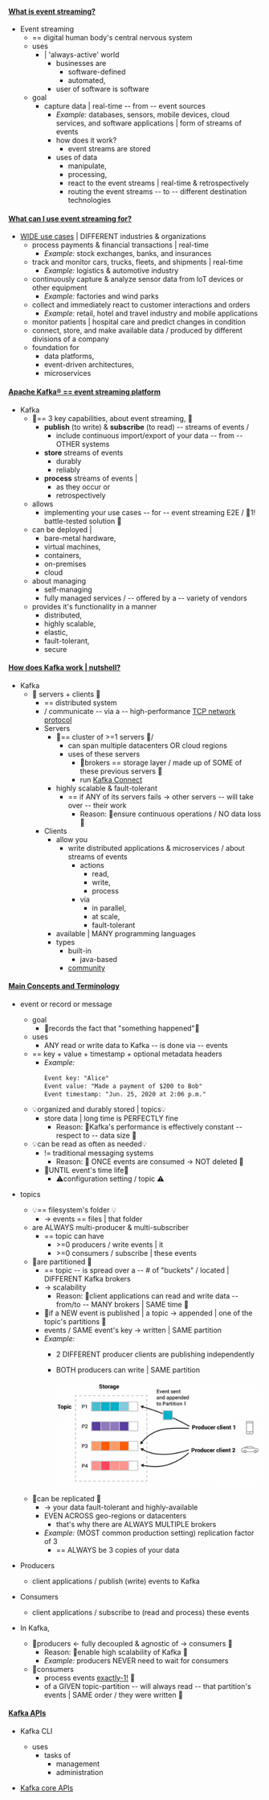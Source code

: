 <h4 class="anchor-heading">
    <a class="anchor-link" id="intro_streaming" href="#intro_streaming"></a>
    <a href="#intro_streaming">What is event streaming?</a>
</h4>

* Event streaming
  * == digital human body's central nervous system
  * uses
    * | 'always-active' world
      * businesses are
        * software-defined
        * automated,
      * user of software is software
  * goal
    * capture data | real-time -- from -- event sources
      * _Example:_ databases, sensors, mobile devices, cloud services, and software applications | form of streams of events
      * how does it work?
        * event streams are stored
      * uses of data
        * manipulate,
        * processing,
        * react to the event streams | real-time & retrospectively
        * routing the event streams -- to -- different destination technologies

<h4 class="anchor-heading">
          <a class="anchor-link" id="intro_usage" href="#intro_usage"></a>
          <a href="#intro_usage">What can I use event streaming for?</a>
</h4>

* [WIDE use cases](https://kafka.apache.org/powered-by) | DIFFERENT industries & organizations
  * process payments & financial transactions | real-time
    * _Example:_ stock exchanges, banks, and insurances 
  * track and monitor cars, trucks, fleets, and shipments | real-time
    * _Example:_ logistics & automotive industry 
  * continuously capture & analyze sensor data from IoT devices or other equipment
    * _Example:_ factories and wind parks
  * collect and immediately react to customer interactions and orders
    * _Example:_ retail, hotel and travel industry and mobile applications
  * monitor patients | hospital care and predict changes in condition
  * connect, store, and make available data / produced by different divisions of a company
  * foundation for 
    * data platforms,
    * event-driven architectures,
    * microservices

<h4 class="anchor-heading">
                            <a class="anchor-link" id="intro_platform" href="#intro_platform"></a>
                            <a href="#intro_platform">Apache Kafka&reg; == event streaming platform</a>
</h4>

* Kafka
  * 👀== 3 key capabilities, about event streaming, 👀
    * <strong>publish</strong> (to write) & <strong>subscribe</strong> (to read) -- streams of events /
      * include continuous import/export of your data -- from -- OTHER systems
    * <strong>store</strong> streams of events
      * durably
      * reliably
    * <strong>process</strong> streams of events |
      * as they occur or
      * retrospectively
  * allows
    * implementing your use cases -- for -- event streaming E2E / 👀1! battle-tested solution 👀
  * can be deployed | 
    * bare-metal hardware,
    * virtual machines,
    * containers,
    * on-premises
    * cloud
  * about managing
    * self-managing
    * fully managed services / -- offered by a -- variety of vendors
  * provides it's functionality in a manner 
    * distributed,
    * highly scalable,
    * elastic,
    * fault-tolerant,
    * secure

<h4 class="anchor-heading">
                            <a class="anchor-link" id="intro_nutshell" href="#intro_nutshell"></a>
                            <a href="#intro_nutshell">How does Kafka work | nutshell?</a>
</h4>

* Kafka
  * 👀 servers + clients 👀
    * == distributed system
    * / communicate -- via a -- high-performance [TCP network protocol](protocol.md)
    * Servers
      * 👀== cluster of >=1 servers 👀/ 
        * can span multiple datacenters OR cloud regions
        * uses of these servers
          * 👀brokers == storage layer / made up of SOME of these previous servers 👀
          * run [Kafka Connect](connect.md) 
      * highly scalable & fault-tolerant
        * == if ANY of its servers fails -> other servers -- will take over -- their work
          * Reason: 🧠ensure continuous operations / NO data loss 🧠
    * Clients
      * allow you
        * write distributed applications & microservices / about streams of events
          * actions
            * read,
            * write,
            * process
          * via
            * in parallel,
            * at scale,
            * fault-tolerant
      * available | MANY programming languages 
      * types
        * built-in
          * java-based
        * [community](https://cwiki.apache.org/confluence/display/KAFKA/Clients)

<h4 class="anchor-heading">
                            <a class="anchor-link" id="intro_concepts_and_terms" href="#intro_concepts_and_terms"></a>
                            <a href="#intro_concepts_and_terms">Main Concepts and Terminology</a>
</h4>

* event or record or message
  * goal
    * 👀records the fact that "something happened"👀
  * uses
    * ANY read or write data to Kafka -- is done via -- events
  * == key + value + timestamp + optional metadata headers
    * _Example:_
        ```
        Event key: "Alice"
        Event value: "Made a payment of $200 to Bob"
        Event timestamp: "Jun. 25, 2020 at 2:06 p.m."
        ```
  * 💡organized and durably stored | topics💡
    * store data | long time is PERFECTLY fine
      * Reason: 🧠Kafka's performance is effectively constant -- respect to -- data size 🧠 
  * 💡can be read as often as needed💡
    * != traditional messaging systems
      * Reason: 🧠 ONCE events are consumed -> NOT deleted 🧠
    * 👀UNTIL event's time life👀
      * ⚠️configuration setting / topic ⚠️ 

* topics
  * 💡== filesystem's folder 💡 
    * -> events == files | that folder
  * are ALWAYS multi-producer & multi-subscriber
    * == topic can have
      * \>=0 producers / write events | it
      * \>=0 consumers / subscribe | these events 
  * 👀are partitioned 👀
    * == topic -- is spread over a -- # of "buckets" / located | DIFFERENT Kafka brokers 
    * -> scalability
      * Reason: 🧠client applications can read and write data -- from/to -- MANY brokers | SAME time 🧠
    * 👀if a NEW event is published | a topic -> appended | one of the topic's partitions 👀
    * events / SAME event's key -> written | SAME partition
    * _Example:_
      * 2 DIFFERENT producer clients are publishing independently
      * BOTH producers can write | SAME partition
      
        ![](images/introduction-1.png)
  * 👀can be replicated 👀
    * -> your data fault-tolerant and highly-available
    * EVEN ACROSS geo-regions or datacenters
      * that's why there are ALWAYS MULTIPLE brokers
    * _Example:_ (MOST common production setting) replication factor of 3
      * == ALWAYS be 3 copies of your data

* Producers
  * client applications / publish (write) events to Kafka
* Consumers
  * client applications / subscribe to (read and process) these events

* In Kafka,
  * 👀producers <- fully decoupled & agnostic of -> consumers 👀
    * Reason: 🧠enable high scalability of Kafka 🧠
    * _Example:_ producers NEVER need to wait for consumers
  * 👀consumers 
    * process events [exactly-1!](design.md#46-message-delivery-semantics) 👀
    * of a GIVEN topic-partition -- will always read -- that partition's events | SAME order / they were written 👀

<h4 class="anchor-heading">
                            <a class="anchor-link" id="intro_apis" href="#intro_apis"></a>
                            <a href="#intro_apis">Kafka APIs</a>
</h4>

* Kafka CLI
  * uses
    * tasks of
      * management
      * administration

* [Kafka core APIs](api.md)
